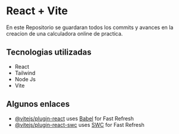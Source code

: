 # React + Vite

En este Repositorio se guardaran todos los commits y avances en la creacion de una calculadora online de practica.

## Tecnologias utilizadas

- React
- Tailwind
- Node Js
- Vite 


## Algunos enlaces
- [@vitejs/plugin-react](https://github.com/vitejs/vite-plugin-react/blob/main/packages/plugin-react/README.md) uses [Babel](https://babeljs.io/) for Fast Refresh
- [@vitejs/plugin-react-swc](https://github.com/vitejs/vite-plugin-react-swc) uses [SWC](https://swc.rs/) for Fast Refresh

